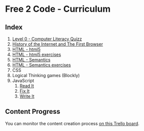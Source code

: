 # Free 2 Code - Curriculum

## Index

1. [Level 0 - Computer Literacy Quizz](./level0-quizz.md)
1. [History of the Internet and The First Browser](./0.GENERAL/Background.md)
1. [HTML - html5](./1.HTML/2.HTML5.md)
1. [HTML - html5 exercises](./1.HTML/exercises/Intro)
1. [HTML - Semantics](./1.HTML/3.Semantics.md)
1. [HTML - Semantics exercises](./1.HTML/exercises/Semantics)
1. CSS
2. Logical Thinking games (Blockly)
1. JavaScript
	1. [Read It](./3.JS/01-Read-It)
	2. [Fix It](./3.JS/02-Fix-It)
	3. [Write It](./3.JS/03-Write-It)


## Content Progress
You can monitor the content creation process [on this Trello board](https://trello.com/b/meDCHSdl/free-2-code).